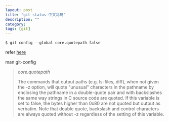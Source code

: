 ```yaml
---
layout: post
title: "git status 中文乱码"
description: ""
category: 
tags: [git]
---
```


    $ git config --global core.quotepath false

refer [here](http://blog.crhan.com/2012/09/git-status-中文乱码解决/)

man git-config

> *core.quotepath*<br />
>
> The commands that output paths (e.g.  ls-files, diff), when not given the -z option, will quote "unusual" characters in the pathname by enclosing the pathname in a
> double-quote pair and with backslashes the same way strings in C source code are quoted. If this variable is set to false, the bytes higher than 0x80 are not quoted but output as verbatim. Note that double quote, backslash and control characters are always quoted without -z regardless of the setting of this variable.
